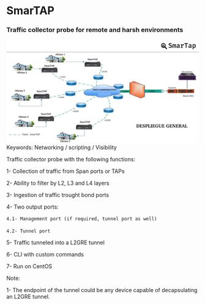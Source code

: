 # SmarTAP
### Traffic collector probe for remote and harsh environments 
![Despliegue](https://github.com/Alek3498/SmarTAP/blob/main/Despliegue-General.png)
Keywords: Networking / scripting / Visibility


Traffic collector probe with the following functions:

1- Collection of traffic from Span ports or TAPs

2- Ability to filter by L2, L3 and L4 layers

3- Ingestion of traffic trought bond ports

4- Two output ports:

    4.1- Management port (if required, tunnel port as well)
    
    4.2- Tunnel port
    
5- Traffic tunneled into a L2GRE tunnel

6- CLI with custom commands

7- Run on CentOS

Note:

1- The endpoint of the tunnel could be any device capable of decapsulating an L2GRE tunnel.
